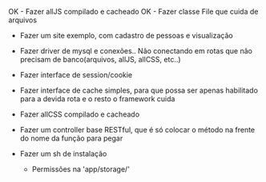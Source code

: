 OK	- Fazer allJS compilado e cacheado
OK	- Fazer classe File que cuida de arquivos


- Fazer um site exemplo, com cadastro de pessoas e visualização
- Fazer driver de mysql e conexões.. Não conectando em rotas que não precisam de banco(arquivos, allJS, allCSS, etc..)
- Fazer interface de session/cookie
- Fazer interface de cache simples, para que possa ser apenas habilitado para a devida rota e o resto o framework cuida
- Fazer allCSS compilado e cacheado
- Fazer um controller base RESTful, que é só colocar o método na frente do nome da função para pegar


- Fazer um sh de instalação
	- Permissões na 'app/storage/'